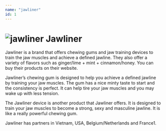 ```yaml
---
name: "jawliner"
id: 1
---
```


# ![jawliner](/images/clients/jawliner.webp) Jawliner

Jawliner is a brand that offers chewing gums and jaw training devices to train the jaw muscles and achieve a defined jawline. They also offer a variety of flavors such as ginger/lime + mint + cinnamon/honey. You can buy their products on their website.

Jawliner’s chewing gum is designed to help you achieve a defined jawline by training your jaw muscles. The gum has a nice minty taste to start and the consistency is perfect. It can help tire your jaw muscles and you may wake up with less tension.

The Jawliner device is another product that Jawliner offers. It is designed to train your jaw muscles to become a strong, sexy and masculine jawline. It is like a really powerful chewing gum.

Jawliner has partners in Vietnam, USA, Belgium/Netherlands and France1.
